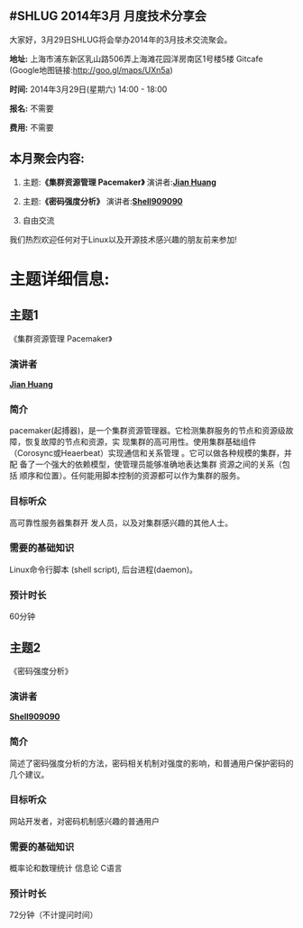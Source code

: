 #SHLUG 2014年3月 月度技术分享会
--------------------------------------------------------------------------------
大家好，3月29日SHLUG将会举办2014年的3月技术交流聚会。

**地址:** 上海市浦东新区乳山路506弄上海滩花园洋房南区1号楼5楼 Gitcafe (Google地图链接:http://goo.gl/maps/UXn5a)

**时间:** 2014年3月29日(星期六) 14:00 - 18:00

**报名:** 不需要

**费用:** 不需要

本月聚会内容:
---------------
1. 主题:**《集群资源管理 Pacemaker》** 演讲者:[**Jian Huang**](http://weibo.com/u/2062423255)

2. 主题:**《密码强度分析》** 演讲者:[**Shell909090**](http://weibo.com/u/1660625800)

3. 自由交流

我们热烈欢迎任何对于Linux以及开源技术感兴趣的朋友前来参加!

# 主题详细信息:

## 主题1
《集群资源管理 Pacemaker》

### 演讲者
[**Jian Huang**](http://weibo.com/u/2062423255)

### 简介
pacemaker(起搏器)，是一个集群资源管理器。它检测集群服务的节点和资源级故 障，恢复故障的节点和资源，实 现集群的高可用性。使用集群基础组件 （Corosync或Heaerbeat）实现通信和关系管理 。它可以做各种规模的集群，并配 备了一个强大的依赖模型，使管理员能够准确地表达集群 资源之间的关系（包括 顺序和位置）。任何能用脚本控制的资源都可以作为集群的服务。

### 目标听众
高可靠性服务器集群开 发人员，以及对集群感兴趣的其他人士。

### 需要的基础知识
Linux命令行脚本 (shell script), 后台进程(daemon)。

### 预计时长
60分钟


## 主题2
《密码强度分析》

### 演讲者
[**Shell909090**](http://weibo.com/u/1660625800)

### 简介
简述了密码强度分析的方法，密码相关机制对强度的影响，和普通用户保护密码的几个建议。

### 目标听众
网站开发者，对密码机制感兴趣的普通用户

### 需要的基础知识
概率论和数理统计
信息论
C语言

### 预计时长
72分钟（不计提问时间）
